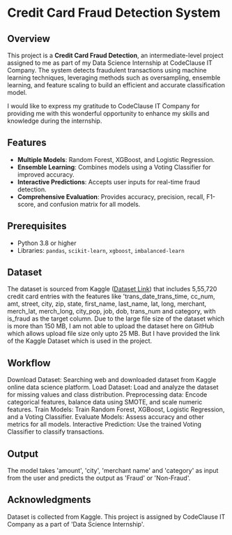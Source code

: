 # Credit Card Fraud Detection System

## Overview
This project is a **Credit Card Fraud Detection**, an intermediate-level project assigned to me as part of my Data Science Internship at CodeClause IT Company. The system detects fraudulent transactions using machine learning techniques, leveraging methods such as oversampling, ensemble learning, and feature scaling to build an efficient and accurate classification model.

I would like to express my gratitude to CodeClause IT Company for providing me with this wonderful opportunity to enhance my skills and knowledge during the internship.


## Features
- **Multiple Models**: Random Forest, XGBoost, and Logistic Regression.
- **Ensemble Learning**: Combines models using a Voting Classifier for improved accuracy.
- **Interactive Predictions**: Accepts user inputs for real-time fraud detection.
- **Comprehensive Evaluation**: Provides accuracy, precision, recall, F1-score, and confusion matrix for all models.

## Prerequisites
- Python 3.8 or higher
- Libraries: `pandas`, `scikit-learn`, `xgboost`, `imbalanced-learn`

## Dataset
The dataset is sourced from Kaggle ([Dataset Link](https://www.kaggle.com/datasets/kartik2112/fraud-detection)) that includes 5,55,720 credit card entries with the features like 'trans_date_trans_time, cc_num, amt, street, city, zip, state, first_name, last_name, lat, long, merchant, merch_lat, merch_long, city_pop, job, dob, trans_num and category, with is_fraud as the target column. Due to the large file size of the dataset which is more than 150 MB, I am not able to upload the dataset here on GitHub which allows upload file size only upto 25 MB. But I have provided the link of the Kaggle Dataset which is used in the project.

## Workflow
Download Dataset: Searching web and downloaded dataset from Kaggle online data science platform.
Load Dataset: Load and analyze the dataset for missing values and class distribution.
Preprocessing data: Encode categorical features, balance data using SMOTE, and scale numeric features.
Train Models: Train Random Forest, XGBoost, Logistic Regression, and a Voting Classifier.
Evaluate Models: Assess accuracy and other metrics for all models.
Interactive Prediction: Use the trained Voting Classifier to classify transactions.

## Output
The model takes 'amount', 'city', 'merchant name' and 'category' as input from the user and predicts the output as 'Fraud' or 'Non-Fraud'.

## Acknowledgments
Dataset is collected from Kaggle.
This project is assigned by CodeClause IT Company as a part of 'Data Science Internship'. 
